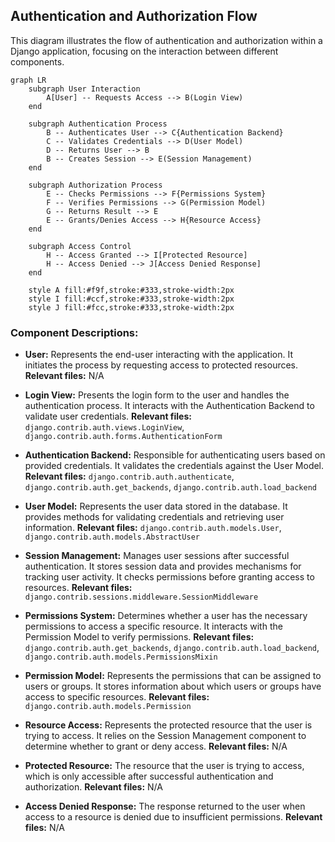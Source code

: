 ## Authentication and Authorization Flow

This diagram illustrates the flow of authentication and authorization within a Django application, focusing on the interaction between different components.

```mermaid
graph LR
    subgraph User Interaction
        A[User] -- Requests Access --> B(Login View)
    end

    subgraph Authentication Process
        B -- Authenticates User --> C{Authentication Backend}
        C -- Validates Credentials --> D(User Model)
        D -- Returns User --> B
        B -- Creates Session --> E(Session Management)
    end

    subgraph Authorization Process
        E -- Checks Permissions --> F{Permissions System}
        F -- Verifies Permissions --> G(Permission Model)
        G -- Returns Result --> E
        E -- Grants/Denies Access --> H{Resource Access}
    end

    subgraph Access Control
        H -- Access Granted --> I[Protected Resource]
        H -- Access Denied --> J[Access Denied Response]
    end

    style A fill:#f9f,stroke:#333,stroke-width:2px
    style I fill:#ccf,stroke:#333,stroke-width:2px
    style J fill:#fcc,stroke:#333,stroke-width:2px
```

### Component Descriptions:

*   **User:** Represents the end-user interacting with the application. It initiates the process by requesting access to protected resources. **Relevant files:** N/A

*   **Login View:** Presents the login form to the user and handles the authentication process. It interacts with the Authentication Backend to validate user credentials. **Relevant files:** `django.contrib.auth.views.LoginView`, `django.contrib.auth.forms.AuthenticationForm`

*   **Authentication Backend:** Responsible for authenticating users based on provided credentials. It validates the credentials against the User Model. **Relevant files:** `django.contrib.auth.authenticate`, `django.contrib.auth.get_backends`, `django.contrib.auth.load_backend`

*   **User Model:** Represents the user data stored in the database. It provides methods for validating credentials and retrieving user information. **Relevant files:** `django.contrib.auth.models.User`, `django.contrib.auth.models.AbstractUser`

*   **Session Management:** Manages user sessions after successful authentication. It stores session data and provides mechanisms for tracking user activity. It checks permissions before granting access to resources. **Relevant files:** `django.contrib.sessions.middleware.SessionMiddleware`

*   **Permissions System:** Determines whether a user has the necessary permissions to access a specific resource. It interacts with the Permission Model to verify permissions. **Relevant files:** `django.contrib.auth.get_backends`, `django.contrib.auth.load_backend`, `django.contrib.auth.models.PermissionsMixin`

*   **Permission Model:** Represents the permissions that can be assigned to users or groups. It stores information about which users or groups have access to specific resources. **Relevant files:** `django.contrib.auth.models.Permission`

*   **Resource Access:** Represents the protected resource that the user is trying to access. It relies on the Session Management component to determine whether to grant or deny access. **Relevant files:** N/A

*   **Protected Resource:** The resource that the user is trying to access, which is only accessible after successful authentication and authorization. **Relevant files:** N/A

*   **Access Denied Response:** The response returned to the user when access to a resource is denied due to insufficient permissions. **Relevant files:** N/A
